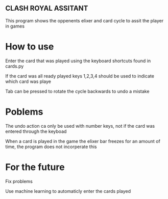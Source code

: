 ## CLASH ROYAL ASSITANT

This program shows the oppenents elixer and card cycle to assit the player in games

# How to use

Enter the card that was played using the keyboard shortcuts found in cards.py

If the card was all ready played keys 1,2,3,4 should be used to indicate which card was playe

Tab can be pressed to rotate the cycle backwards to undo a mistake

# Poblems

The undo action ca only be used with number keys, not if the card was entered through the keyboad

When a card is played in the game the elixer bar freezes for an amount of time, the program does not incorperate this

# For the future

Fix problems

Use machine learning to automaticly enter the cards played
